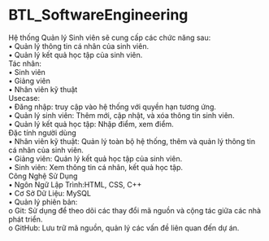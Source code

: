 # BTL_SoftwareEngineering
Hệ thống Quản lý Sinh viên sẽ cung cấp các chức năng sau:  
       • Quản lý thông tin cá nhân của sinh viên.      
       • Quản lý kết quả học tập của sinh viên.  
Tác nhân:  
       • Sinh viên  
       • Giảng viên  
       • Nhân viên kỹ thuật  
 Usecase:  
       • Đăng nhập: truy cập vào hệ thống với quyền hạn tương ứng.  
       • Quản lý sinh viên: Thêm mới, cập nhật, và xóa thông tin sinh viên.  
       • Quản lý kết quả học tập: Nhập điểm, xem điểm.  
 Đặc tính người dùng  
       • Nhân viên kỹ thuật: Quản lý toàn bộ hệ thống, thêm và quản lý thông tin cá nhân của sinh viên.  
       • Giảng viên: Quản lý kết quả học tập của sinh viên.  
       • Sinh viên: Xem thông tin cá nhân, kết quả học tập.  
Công Nghệ Sử Dụng  
       • Ngôn Ngữ Lập Trình:HTML, CSS, C++  
       • Cơ Sở Dữ Liệu: MySQL  
       • Quản lý phiên bản:  
              o Git: Sử dụng để theo dõi các thay đổi mã nguồn và cộng tác giữa các nhà phát triển.  
              o GitHub: Lưu trữ mã nguồn, quản lý các vấn đề liên quan đến dự án.  
      
